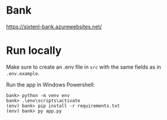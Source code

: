 # Bank

https://sixtenl-bank.azurewebsites.net/

# Run locally
Make sure to create an .env file in `src` with the same fields as in `.env.example`.

Run the app in Windows Powershell:
```
bank> python -m venv env
bank> .\env\scripts\activate
(env) bank> pip install -r requirements.txt
(env) bank> py app.py
```
